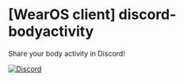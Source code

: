 # [WearOS client] discord-bodyactivity 
Share your body activity in Discord!

[![Discord](https://cdn.discordapp.com/attachments/528481746195578890/962437770037587998/unknown.png)]()
